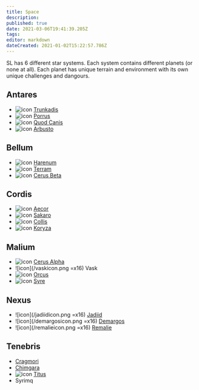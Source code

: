 ```yaml
---
title: Space
description: 
published: true
date: 2021-03-06T19:41:39.205Z
tags: 
editor: markdown
dateCreated: 2021-01-02T15:22:57.786Z
---
```


SL has 6 different star systems. Each system contains different planets (or none at all). Each planet has unique terrain and environment with its own unique challenges and dangours.

## Antares
- ![icon](https://starlegacy.net/img/planeticons/trunkadis.png) [Trunkadis](/wiki/planets/trunkadis)
- ![icon](https://starlegacy.net/img/planeticons/porrus.png) [Porrus](/wiki/planets/porrus)
- ![icon](https://starlegacy.net/img/planeticons/quodcanis.png) [Quod Canis](/wiki/planets/quodcanis)
- ![icon](https://starlegacy.net/img/planeticons/arbusto.png) [Arbusto](/wiki/planets/arbusto)

## Bellum
- ![icon](https://starlegacy.net/img/planeticons/harenum.png) [Harenum](/wiki/planets/harenum)
- ![icon](https://starlegacy.net/img/planeticons/terram.png) [Terram](/wiki/planets/terram)
- ![icon](https://starlegacy.net/img/planeticons/cerusbeta.png) [Cerus Beta](/wiki/planets/cerusbeta)

## Cordis
- ![icon](https://starlegacy.net/img/planeticons/aecor.png) [Aecor](/wiki/planets/aecor)
- ![icon](https://starlegacy.net/img/planeticons/sakaro.png) [Sakaro](/wiki/planets/sakaro)
- ![icon](https://starlegacy.net/img/planeticons/collis.png) [Collis](/wiki/planets/collis)
- ![icon](https://starlegacy.net/img/planeticons/koryza.png) [Koryza](/wiki/planets/koryza)

## Malium
- ![icon](https://starlegacy.net/img/planeticons/cerusalpha.png) [Cerus Alpha](/wiki/planets/cerusalpha)
- ![icon](/vaskicon.png =x16) Vask
- ![icon](https://starlegacy.net/img/planeticons/orcus.png) [Orcus](/wiki/planets/orcus)
- ![icon](https://starlegacy.net/img/planeticons/syre.png) [Syre](/wiki/planets/syre)

## Nexus
- ![icon](/jadiidicon.png =x16) [Jadiid](/planets/jadiid)
- ![icon](/demargosicon.png =x16) [Demargos](/planets/demargos)
- ![icon](/remalieicon.png =x16) [Remalie](/planets/remalie)

## Tenebris
- [Cragmori](/planets/cragmori)
- [Chimgara](/planets/chimgara)
- ![icon](https://starlegacy.net/img/planeticons/titus.png) [Titus](/wiki/planets/titus)
- Syrimq